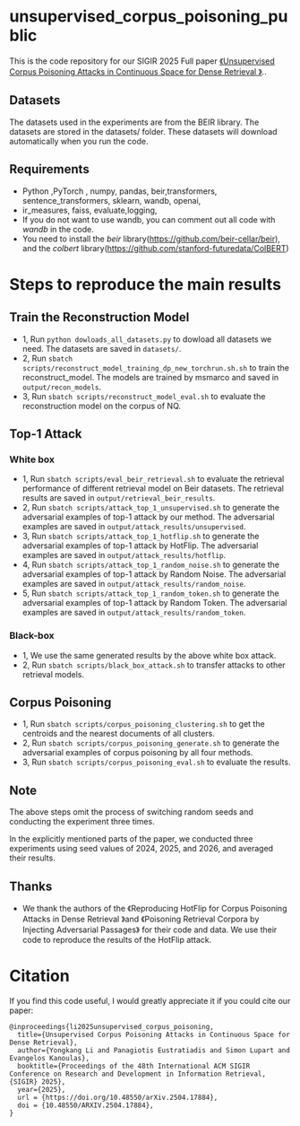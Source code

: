 # unsupervised_corpus_poisoning_public
This is the code repository for our SIGIR 2025 Full paper [《Unsupervised Corpus Poisoning Attacks in Continuous Space for Dense Retrieval
》](https://arxiv.org/abs/2504.17884)..

## Datasets

The datasets used in the experiments are from the BEIR library. The datasets are stored in the datasets/ folder. These datasets will download automatically when you run the code.

## Requirements
- Python ,PyTorch , numpy, pandas, beir,transformers, sentence_transformers, sklearn, wandb, openai, 
- ir_measures, faiss, evaluate,logging, 
- If you do not want to use wandb, you can comment out all code with *wandb* in the code.
- You need to install the *beir* library(https://github.com/beir-cellar/beir), and the *colbert* library(https://github.com/stanford-futuredata/ColBERT)

# Steps to reproduce the main results
## Train the Reconstruction Model
- 1, Run `python dowloads_all_datasets.py` to dowload all datasets we need. The datasets are saved in `datasets/`.
- 2, Run `sbatch scripts/reconstruct_model_training_dp_new_torchrun.sh.sh` to train the reconstruct_model. The models are trained by msmarco and  saved in `output/recon_models`.
- 3, Run `sbatch scripts/reconstruct_model_eval.sh` to evaluate the reconstruction model on the corpus of NQ. 

## Top-1 Attack 
### White box
- 1, Run `sbatch scripts/eval_beir_retrieval.sh` to evaluate the retrieval performance of different retrieval model on Beir datasets. The retrieval results are saved in `output/retrieval_beir_results`.
- 2, Run `sbatch scripts/attack_top_1_unsupervised.sh` to generate the adversarial examples of top-1 attack by our method. The adversarial examples are saved in `output/attack_results/unsupervised`.
- 3, Run `sbatch scripts/attack_top_1_hotflip.sh` to generate the adversarial examples of top-1 attack by HotFlip. The adversarial examples are saved in `output/attack_results/hotflip`.
- 4, Run `sbatch scripts/attack_top_1_random_noise.sh` to generate the adversarial examples of top-1 attack by Random Noise. The adversarial examples are saved in `output/attack_results/random_noise`.
- 5, Run `sbatch scripts/attack_top_1_random_token.sh` to generate the adversarial examples of top-1 attack by Random Token. The adversarial examples are saved in `output/attack_results/random_token`.
### Black-box 
- 1, We use the same generated results by the above white box attack.
- 2, Run `sbatch scripts/black_box_attack.sh` to transfer attacks to other retrieval models.


## Corpus Poisoning
- 1, Run `sbatch scripts/corpus_poisoning_clustering.sh` to get the centroids and the nearest documents of all clusters.
- 2, Run `sbatch scripts/corpus_poisoning_generate.sh` to generate the adversarial examples of corpus poisoning by all four methods.
- 3, Run `sbatch scripts/corpus_poisoning_eval.sh` to evaluate the results.


## Note
The above steps omit the process of switching random seeds and conducting the experiment three times.  

In the explicitly mentioned parts of the paper, we conducted three experiments using seed values of 2024, 2025, and 2026, and averaged their results.

## Thanks 
- We thank the authors of the 《Reproducing HotFlip for Corpus Poisoning Attacks in Dense Retrieval 》and 《Poisoning Retrieval Corpora by Injecting Adversarial Passages》 for their code and data. We use their code to reproduce the results of the HotFlip attack.

# Citation
If you find this code useful, I would greatly appreciate it if you could cite our paper:
```
@inproceedings{li2025unsupervised_corpus_poisoning,
  title={Unsupervised Corpus Poisoning Attacks in Continuous Space for Dense Retrieval},
  author={Yongkang Li and Panagiotis Eustratiadis and Simon Lupart and Evangelos Kanoulas},
  booktitle={Proceedings of the 48th International ACM SIGIR Conference on Research and Development in Information Retrieval, {SIGIR} 2025},
  year={2025},
  url = {https://doi.org/10.48550/arXiv.2504.17884},
  doi = {10.48550/ARXIV.2504.17884},
}
```